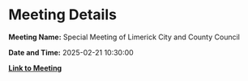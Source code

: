 # Meeting Details

**Meeting Name:** Special Meeting of Limerick City and County Council

**Date and Time:** 2025-02-21 10:30:00

**[Link to Meeting](https://www.limerick.ie/council/whats-on/special-meeting-of-limerick-city-and-county-council-19)**
